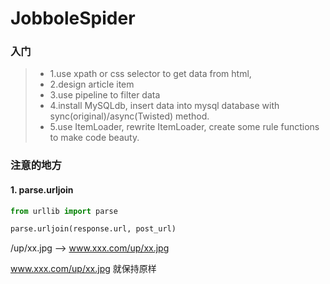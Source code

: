# JobboleSpider


### 入门
> * 1.use xpath or css selector to get data from html,
> * 2.design article item
> * 3.use pipeline to filter data
> * 4.install MySQLdb, insert data into mysql database with sync(original)/async(Twisted) method.
> * 5.use ItemLoader, rewrite ItemLoader, create some rule functions to make code beauty.


### 注意的地方

#### 1. parse.urljoin
```python
from urllib import parse

parse.urljoin(response.url, post_url)
```
/up/xx.jpg --> www.xxx.com/up/xx.jpg

www.xxx.com/up/xx.jpg 就保持原样